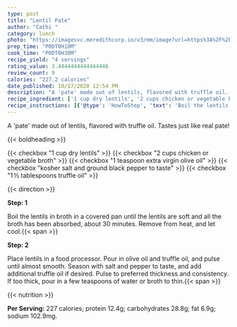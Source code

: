 ```yaml
---
type: post
title: "Lentil Pate"
author: "Cathi "
category: lunch
photo: "https://imagesvc.meredithcorp.io/v3/mm/image?url=https%3A%2F%2Fimages.media-allrecipes.com%2Fuserphotos%2F1951361.jpg"
prep_time: "P0DT0H10M"
cook_time: "P0DT0H30M"
recipe_yield: "4 servings"
rating_value: 3.4444444444444446
review_count: 9
calories: "227.2 calories"
date_published: 10/17/2020 12:54 PM
description: "A 'pate' made out of lentils, flavored with truffle oil. Tastes just like real pate!"
recipe_ingredient: ['1 cup dry lentils', '2 cups chicken or vegetable broth', '1 teaspoon extra virgin olive oil', 'kosher salt and ground black pepper to taste', '1\u2009½ tablespoons truffle oil']
recipe_instructions: [{'@type': 'HowToStep', 'text': 'Boil the lentils in broth in a covered pan until the lentils are soft and all the broth has been absorbed, about 30 minutes. Remove from heat, and let cool.\n'}, {'@type': 'HowToStep', 'text': 'Place lentils in a food processor. Pour in olive oil and truffle oil, and pulse until almost smooth. Season with salt and pepper to taste, and add additional truffle oil if desired. Pulse to preferred thickness and consistency. If too thick, pour in a few teaspoons of water or broth to thin.\n'}]
---
```


A 'pate' made out of lentils, flavored with truffle oil. Tastes just like real pate! 

{{< boldheading >}}

{{< checkbox "1 cup dry lentils" >}}
{{< checkbox "2 cups chicken or vegetable broth" >}}
{{< checkbox "1 teaspoon extra virgin olive oil" >}}
{{< checkbox "kosher salt and ground black pepper to taste" >}}
{{< checkbox "1 ½ tablespoons truffle oil" >}}


{{< direction >}}

**Step: 1**

Boil the lentils in broth in a covered pan until the lentils are soft and all the broth has been absorbed, about 30 minutes. Remove from heat, and let cool.{{< span >}}

**Step: 2**

Place lentils in a food processor. Pour in olive oil and truffle oil, and pulse until almost smooth. Season with salt and pepper to taste, and add additional truffle oil if desired. Pulse to preferred thickness and consistency. If too thick, pour in a few teaspoons of water or broth to thin.{{< span >}}

{{< nutrition >}}

**Per Serving:** 227 calories; protein 12.4g; carbohydrates 28.8g; fat 6.9g; sodium 102.9mg.